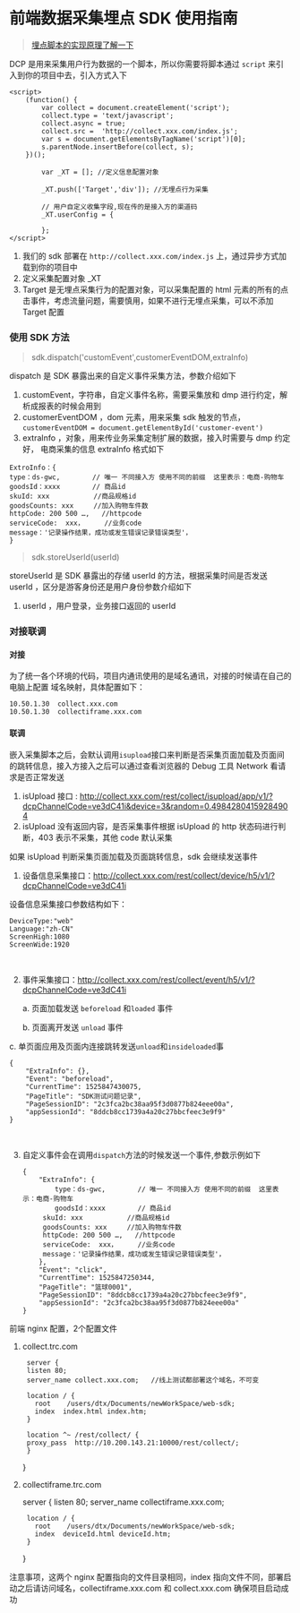 # 前端数据采集埋点 SDK 使用指南

> [埋点脚本的实现原理了解一下]( https://github.com/bailinlin/web-sdk/issues)

DCP 是用来采集用户行为数据的一个脚本，所以你需要将脚本通过 `script` 来引入到你的项目中去，引入方式入下

```
<script>
	(function() {
		var collect = document.createElement('script');
		collect.type = 'text/javascript';
		collect.async = true;
		collect.src =  'http://collect.xxx.com/index.js';
		var s = document.getElementsByTagName('script')[0];
		s.parentNode.insertBefore(collect, s);
	})();

		var _XT = []; //定义信息配置对象

  	    _XT.push(['Target','div']); //无埋点行为采集

		// 用户自定义收集字段,现在传的是接入方的渠道码
		_XT.userConfig = {
			
		};
</script>
```

1. 我们的  sdk 部署在 `http://collect.xxx.com/index.js`  上，通过异步方式加载到你的项目中
2. 定义采集配置对象 _XT 
3. Target 是无埋点采集行为的配置对象，可以采集配置的 html 元素的所有的点击事件，考虑流量问题，需要慎用，如果不进行无埋点采集，可以不添加 Target 配置

### 使用 SDK 方法

> sdk.dispatch('customEvent',customerEventDOM,extraInfo)

dispatch 是 SDK 暴露出来的自定义事件采集方法，参数介绍如下

1. customEvent，字符串，自定义事件名称，需要采集放和 dmp 进行约定，解析成报表的时候会用到
2. customerEventDOM ，dom 元素，用来采集 sdk 触发的节点，`customerEventDOM = document.getElementById('customer-event')`
3. extraInfo ，对象，用来传业务采集定制扩展的数据，接入时需要与 dmp 约定好， 电商采集的信息 extraInfo 格式如下

```
ExtroInfo：{
type：ds-gwc,        // 唯一 不同接入方 使用不同的前缀  这里表示：电商-购物车
goodsId：xxxx        // 商品id
skuId: xxx           //商品规格id
goodsCounts: xxx     //加入购物车件数
httpCode: 200 500 …,   //httpcode
serviceCode:  xxx，     //业务code          
message：'记录操作结果，成功或发生错误记录错误类型'，
}    
```

> sdk.storeUserId(userId)

storeUserId 是 SDK 暴露出的存储 userId 的方法，根据采集时间是否发送 userId ，区分是游客身份还是用户身份参数介绍如下

1. userId ，用户登录，业务接口返回的 userId



### 对接联调

#### 对接

为了统一各个环境的代码，项目内通讯使用的是域名通讯，对接的时候请在自己的电脑上配置 域名映射，具体配置如下：

```
10.50.1.30  collect.xxx.com
10.50.1.30  collectiframe.xxx.com
```

#### 联调

嵌入采集脚本之后，会默认调用`isupload`接口来判断是否采集页面加载及页面间的跳转信息，接入方接入之后可以通过查看浏览器的 Debug 工具 Network 看请求是否正常发送

1. isUpload 接口 : http://collect.xxx.com/rest/collect/isupload/app/v1/?dcpChannelCode=ve3dC41i&device=3&random=0.49842804159284904
2. isUpload 没有返回内容，是否采集事件根据 isUpload 的 http 状态码进行判断，403 表示不采集，其他 code 默认采集 

如果 isUpload 判断采集页面加载及页面跳转信息，sdk 会继续发送事件

1.  设备信息采集接口：http://collect.xxx.com/rest/collect/device/h5/v1/?dcpChannelCode=ve3dC41i 

   设备信息采集接口参数结构如下：

   ```
   DeviceType:"web"
   Language:"zh-CN"
   ScreenHigh:1080
   ScreenWide:1920
   ```

   ​

2.  事件采集接口：http://collect.xxx.com/rest/collect/event/h5/v1/?dcpChannelCode=ve3dC41i 

    a. 页面加载发送 `beforeload` 和`loaded` 事件

    b. 页面离开发送 `unload` 事件

   c.  单页面应用及页面内连接跳转发送`unload`和`insideloaded`事

   ```
   {
       "ExtraInfo": {},
       "Event": "beforeload",
       "CurrentTime": 1525847430075,
       "PageTitle": "SDK测试问题记录",
       "PageSessionID": "2c3fca2bc38aa95f3d0877b824eee00a",
       "appSessionId": "8ddcb8cc1739a4a20c27bbcfeec3e9f9"
   }
   ```

   ​


3. 自定义事件会在调用`dispatch`方法的时候发送一个事件,参数示例如下

   ```
   {
       "ExtraInfo": {
           type：ds-gwc,        // 唯一 不同接入方 使用不同的前缀  这里表示：电商-购物车
           goodsId：xxxx        // 商品id
   		skuId: xxx           //商品规格id
   		goodsCounts: xxx     //加入购物车件数
   		httpCode: 200 500 …,   //httpcode
   		serviceCode:  xxx，     //业务code          
   		message：'记录操作结果，成功或发生错误记录错误类型'，
       },
       "Event": "click",
       "CurrentTime": 1525847250344,
       "PageTitle": "篮球0001",
       "PageSessionID": "8ddcb8cc1739a4a20c27bbcfeec3e9f9",
       "appSessionId": "2c3fca2bc38aa95f3d0877b824eee00a"
   }
   ```

前端 nginx 配置，2个配置文件 

1. collect.trc.com

    	server {
        listen 80;
        server_name collect.xxx.com;   //线上测试都部署这个域名，不可变
    	
        location / {
          root    /users/dtx/Documents/newWorkSpace/web-sdk;
          index  index.html index.htm;
        }
    
        location ^~ /rest/collect/ {
    	proxy_pass  http://10.200.143.21:10000/rest/collect/;
        }    
      }

1. collectiframe.trc.com

    server {
        listen 80;
        server_name collectiframe.xxx.com;
    
        location / {
          root    /users/dtx/Documents/newWorkSpace/web-sdk;
          index  deviceId.html deviceId.htm;
        }
      
      }

注意事项，这两个 nginx 配置指向的文件目录相同，index 指向文件不同，部署启动之后请访问域名，collectiframe.xxx.com 和 collect.xxx.com 确保项目启动成功

   ​

